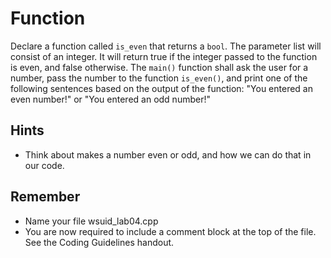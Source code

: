 # Function
Declare a function called `is_even` that returns a `bool`. The parameter list will consist of an
integer. It will return true if the integer passed to the function is even, and false otherwise.
The `main()` function shall ask the user for a number, pass the number to the function `is_even()`, and
print one of the following sentences based on the output of the function: "You entered an even
number!" or "You entered an odd number!"

## Hints
- Think about makes a number even or odd, and how we can do that in our code.

## Remember
- Name your file wsuid\_lab04.cpp
- You are now required to include a comment block at the top of the file. See the Coding Guidelines handout.
